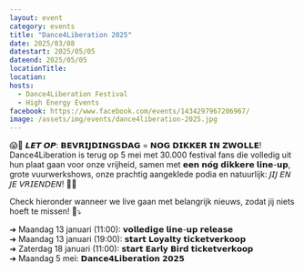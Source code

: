 ```yaml
---
layout: event
category: events
title: "Dance4Liberation 2025"
date: 2025/03/08
datestart: 2025/05/05
dateend: 2025/05/05
locationTitle:
location:
hosts:
  - Dance4Liberation Festival
  - High Energy Events
facebook: https://www.facebook.com/events/1434297967206967/
image: /assets/img/events/dance4liberation-2025.jpg
---
```


😱💙 𝙇𝙀𝙏 𝙊𝙋: 𝗕𝗘𝗩𝗥𝗜𝗝𝗗𝗜𝗡𝗚𝗦𝗗𝗔𝗚 = 𝗡𝗢𝗚 𝗗𝗜𝗞𝗞𝗘𝗥 𝗜𝗡 𝗭𝗪𝗢𝗟𝗟𝗘! Dance4Liberation is terug op 5 mei met 30.000 festival fans die volledig uit hun plaat gaan voor onze vrijheid, samen met 𝗲𝗲𝗻 𝗻𝗼́𝗴 𝗱𝗶𝗸𝗸𝗲𝗿𝗲 𝗹𝗶𝗻𝗲-𝘂𝗽, grote vuurwerkshows, onze prachtig aangeklede podia en natuurlijk: 𝘑𝘐𝘑 𝘌𝘕 𝘑𝘌 𝘝𝘙𝘐𝘌𝘕𝘋𝘌𝘕! 🚀🫶

Check hieronder wanneer we live gaan met belangrijk nieuws, zodat jij niets hoeft te missen! 📅⤵️

➜ Maandag 13 januari (11:00): 𝘃𝗼𝗹𝗹𝗲𝗱𝗶𝗴𝗲 𝗹𝗶𝗻𝗲-𝘂𝗽 𝗿𝗲𝗹𝗲𝗮𝘀𝗲  
➜ Maandag 13 januari (19:00): 𝘀𝘁𝗮𝗿𝘁 𝗟𝗼𝘆𝗮𝗹𝘁𝘆 𝘁𝗶𝗰𝗸𝗲𝘁𝘃𝗲𝗿𝗸𝗼𝗼𝗽  
➜ Zaterdag 18 januari (11:00): 𝘀𝘁𝗮𝗿𝘁 𝗘𝗮𝗿𝗹𝘆 𝗕𝗶𝗿𝗱 𝘁𝗶𝗰𝗸𝗲𝘁𝘃𝗲𝗿𝗸𝗼𝗼𝗽  
➜ Maandag 5 mei: 𝗗𝗮𝗻𝗰𝗲𝟰𝗟𝗶𝗯𝗲𝗿𝗮𝘁𝗶𝗼𝗻 𝟮𝟬𝟮𝟱

